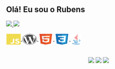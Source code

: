 ## Olá! Eu sou o Rubens 

<div style="margin:0 auto;">
<a href="https://github.com/rubensdimasjr">
<img height="180em" src="https://github-readme-stats.vercel.app/api?username=rubensdimasjr&show_icons=true&theme=dracula&include_all_commits=true&count_private=true"/>
<img height="180em" src="https://github-readme-stats.vercel.app/api/top-langs/?username=rubensdimasjr&layout=compact&langs_count=16&theme=dracula"/>
</div>
<div style="display: inline_block"><br>
  <img align="center" alt="Rubs-Js" height="30" width="40" src="https://raw.githubusercontent.com/devicons/devicon/master/icons/javascript/javascript-plain.svg">
  <img align="center" alt="Rubs-PHP" height="30" width="40" src="https://raw.githubusercontent.com/devicons/devicon/master/icons/wordpress/wordpress-plain.svg">
  <img align="center" alt="Rubs-HTML" height="30" width="40" src="https://raw.githubusercontent.com/devicons/devicon/master/icons/html5/html5-original.svg">
  <img align="center" alt="Rubs-CSS" height="30" width="40" src="https://raw.githubusercontent.com/devicons/devicon/master/icons/css3/css3-original.svg">
  <img align="center" alt="Rubs-Java" height="30" width"40" src="https://raw.githubusercontent.com/devicons/devicon/master/icons/java/java-original.svg">
</div>
<br />
<br />

<div align="center">
<a href="https://instagram.com/rubensdimasjr" target="_blank"><img src="https://img.shields.io/badge/-Instagram-1e1818?style=for-the-badge&logo=instagram&logoColor=white" target="_blank"></a>
<a href = "mailto:contato.rubensdimas@gmail.com"><img src="https://img.shields.io/badge/-Gmail-cd3e3b?style=for-the-badge&logo=gmail&logoColor=white" target="_blank"></a>
<a href="https://www.linkedin.com/in/rubensdimasjr/" target="_blank"><img src="https://img.shields.io/badge/-LinkedIn-006397?style=for-the-badge&logo=linkedin&logoColor=white" target="_blank"></a>
</div>

